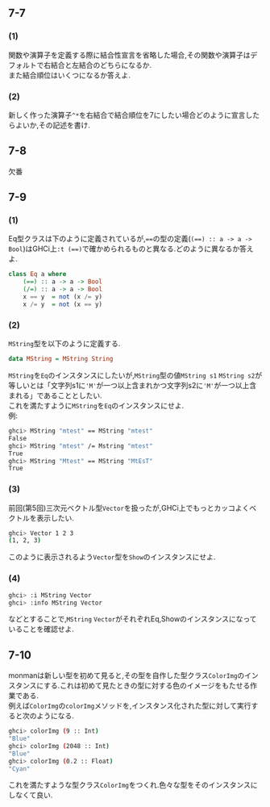 ## 7-7
### (1)
関数や演算子を定義する際に結合性宣言を省略した場合,その関数や演算子はデフォルトで右結合と左結合のどちらになるか.  
また結合順位はいくつになるか答えよ.
### (2)
新しく作った演算子`^*`を右結合で結合順位を7にしたい場合どのように宣言したらよいか,その記述を書け.

## 7-8
欠番

## 7-9
### (1)
Eq型クラスは下のように定義されているが,`==`の型の定義(`(==) :: a -> a -> Bool`)はGHCi上`:t (==)`で確かめられるものと異なる.どのように異なるか答えよ.
```haskell
class Eq a where
    (==) :: a -> a -> Bool
    (/=) :: a -> a -> Bool
    x == y  = not (x /= y)
    x /= y  = not (x == y)
```
### (2)
`MString`型を以下のように定義する.
```haskell
data MString = MString String
```
`MString`を`Eq`のインスタンスにしたいが,`MString`型の値`MString s1` `MString s2`が等しいとは「文字列s1に`'M'`が一つ以上含まれかつ文字列s2に`'M'`が一つ以上含まれる」であることとしたい.  
これを満たすように`MString`を`Eq`のインスタンスにせよ.  
例:
```sh
ghci> MString "mtest" == MString "mtest"
False
ghci> MString "mtest" /= Mstring "mtest"
True
ghci> MString "Mtest" == MString "MtEsT"
True
```
### (3)
前回(第5回)三次元ベクトル型`Vector`を扱ったが,GHCi上でもっとカッコよくベクトルを表示したい.
```sh
ghci> Vector 1 2 3
(1, 2, 3)
```
このように表示されるよう`Vector`型を`Show`のインスタンスにせよ.

### (4)
```sh
ghci> :i MString Vector
ghci> :info MString Vector
```
などとすることで,`MString` `Vector`がそれぞれEq,Showのインスタンスになっていることを確認せよ.

## 7-10
monmanは新しい型を初めて見ると,その型を自作した型クラス`ColorImg`のインスタンスにする.これは初めて見たときの型に対する色のイメージをもたせる作業である.  
例えば`ColorImg`の`colorImg`メソッドを,インスタンス化された型に対して実行すると次のようになる.
```sh
ghci> colorImg (9 :: Int)
"Blue"
ghci> colorImg (2048 :: Int)
"Blue"
ghci> colorImg (0.2 :: Float)
"Cyan"
```
これを満たすような型クラス`ColorImg`をつくれ.色々な型をそのインスタンスにしなくて良い.
